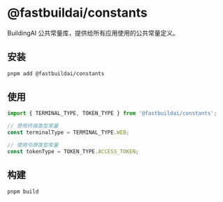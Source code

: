 # @fastbuildai/constants

BuildingAI 公共常量库，提供给所有应用使用的公共常量定义。

## 安装

```bash
pnpm add @fastbuildai/constants
```

## 使用

```typescript
import { TERMINAL_TYPE, TOKEN_TYPE } from '@fastbuildai/constants';

// 使用终端类型常量
const terminalType = TERMINAL_TYPE.WEB;

// 使用令牌类型常量
const tokenType = TOKEN_TYPE.ACCESS_TOKEN;
```

## 构建

```bash
pnpm build
```
